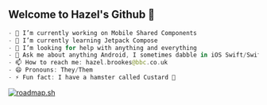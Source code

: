 ## Welcome to Hazel's Github 👋

```kotlin
- 🔭 I’m currently working on Mobile Shared Components
- 🌱 I’m currently learning Jetpack Compose
- 🤔 I’m looking for help with anything and everything
- 💬 Ask me about anything Android, I sometimes dabble in iOS Swift/SwiftUI
- 📫 How to reach me: hazel.brookes@bbc.co.uk
- 😄 Pronouns: They/Them
- ⚡ Fun fact: I have a hamster called Custard 🐹
```
  
[![roadmap.sh](https://roadmap.sh/card/tall/66bf11c991320df4bd0ade34?variant=dark)](https://roadmap.sh)

